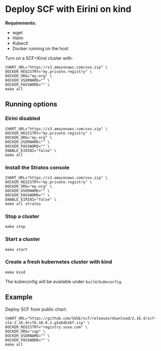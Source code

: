 # Deploy SCF with Eirini on kind

**Requirements:**

* wget
* Helm
* Kubectl
* Docker running on the host

Turn on a SCF+Kind cluster with:

    CHART_URL="https://s3.amazonaws.com/xxx.zip" \
    DOCKER_REGISTRY="my.private.registry" \
    DOCKER_ORG="my-org" \
    DOCKER_USERNAME="" \
    DOCKER_PASSWORD="" \
    make all

## Running options

### Eirini disabled

    CHART_URL="https://s3.amazonaws.com/xxx.zip" \
    DOCKER_REGISTRY="my.private.registry" \
    DOCKER_ORG="my-org" \
    DOCKER_USERNAME="" \
    DOCKER_PASSWORD="" \
    ENABLE_EIRINI="false" \
    make all

### Install the Stratos console

    CHART_URL="https://s3.amazonaws.com/xxx.zip" \
    DOCKER_REGISTRY="my.private.registry" \
    DOCKER_ORG="my-org" \
    DOCKER_USERNAME="" \
    DOCKER_PASSWORD="" \
    ENABLE_EIRINI="false" \
    make all stratos

### Stop a cluster

    make stop

### Start a cluster

    make start

### Create a fresh kubernetes cluster with kind

    make kind

The kubeconfig will be available under ```build/kubeconfig```.

## Example

Deploy SCF from public chart:

    CHART_URL="https://github.com/SUSE/scf/releases/download/2.16.4/scf-sle-2.16.4+cf6.10.0.2.g5abdb16f.zip" \
    DOCKER_REGISTRY="registry.suse.com" \
    DOCKER_ORG="cap" \
    DOCKER_USERNAME="" \
    DOCKER_PASSWORD="" \
    make all

